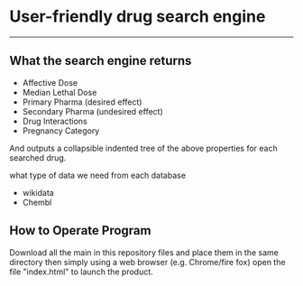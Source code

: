 # User-friendly drug search engine 

***
## What the search engine returns 
 - Affective Dose
 - Median Lethal Dose
 - Primary Pharma (desired effect)
 - Secondary Pharma (undesired effect)
 - Drug Interactions
 - Pregnancy Category
 
 And outputs a collapsible indented tree of the above properties for each searched drug.

what type of data we need from each database 
- wikidata
- Chembl

## How to Operate Program

Download all the main in this repository files and place them in the same directory then simply using a web browser (e.g. Chrome/fire fox) open the file "index.html" to launch the product. 
